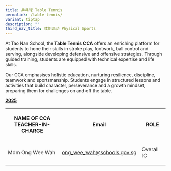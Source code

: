 ```yaml
---
title: 乒乓球 Table Tennis
permalink: /table-tennis/
variant: tiptap
description: ""
third_nav_title: 体能运动 Physical Sports
---
```

<p>At Tao Nan School, the<strong> Table Tennis CCA</strong> offers an enriching
platform for students to hone their skills in stroke play, footwork, ball
control and serving, alongside developing defensive and offensive strategies.
Through guided training, students are equipped with technical expertise
and life skills.</p>
<p>Our CCA emphasises holistic education, nurturing resilience, discipline,
teamwork and sportsmanship. Students engage in structured lessons and activities
that build character, perseverance and a growth mindset, preparing them
for challenges on and off the table.</p>
<p><strong><u>2025</u></strong>
</p>
<table style="minWidth: 75px">
<colgroup>
<col>
<col>
<col>
</colgroup>
<tbody>
<tr>
<th rowspan="1" colspan="1">
<p><strong>NAME OF CCA<br>TEACHER-IN-CHARGE</strong>
</p>
</th>
<th rowspan="1" colspan="1">
<p>Email</p>
</th>
<th rowspan="1" colspan="1">
<p>ROLE</p>
</th>
</tr>
<tr>
<td rowspan="1" colspan="1">
<p>Mdm Ong Wee Wah</p>
</td>
<td rowspan="1" colspan="1">
<p><a href="mailto:ong_wee_wah@schools.gov.sg" rel="noopener noreferrer nofollow" target="_blank">ong_wee_wah@schools.gov.sg</a>
</p>
</td>
<td rowspan="1" colspan="1">
<p>Overall IC</p>
</td>
</tr>
</tbody>
</table>
<p></p>
<p></p>